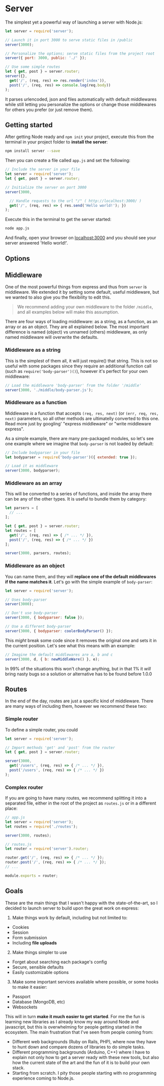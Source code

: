 # Server

The simplest yet a powerful way of launching a server with Node.js:

```js
let server = require('server');

// Launch it in port 3000 to serve static files in /public
server(3000);

// Personalize the options; serve static files from the project root
server({ port: 3000, public: './' });

// Use some simple routes
let { get, post } = server.router;
server({},
  get('/', (req, res) => res.render('index')),
  post('/', (req, res) => console.log(req.body))
);
```

It parses urlencoded, json and files automatically with default middlewares while still letting you personalize the options or change those middlewares for others you prefer (or just remove them).

## Getting started

After getting Node ready and `npm init` your project, execute this from the terminal in your project folder to **install the server**:

```bash
npm install server --save
```

Then you can create a file called `app.js` and set the following:

```js
// Include the server in your file
let server = require('server');
let { get, post } = server.router;

// Initialize the server on port 3000
server(3000,

  // Handle requests to the url "/" ( http://localhost:3000/ )
  get('/', (req, res) => { res.send('Hello world!'); })
);
```

Execute this in the terminal to get the server started:

```bash
node app.js
```

And finally, open your browser on [localhost:3000](http://localhost:3000/) and you should see your server answered 'Hello world!'.


## Options


## Middleware

One of the most powerful things from express and thus from `server` is middleware. We extended it by setting some default, useful middleware, but we wanted to also give you the flexibility to edit this.

> We recommend adding your own middleware to the folder `/middle`, and all examples below will make this assumption.

There are four ways of loading middleware: as a string, as a function, as an array or as an object. They are all explained below. The most important difference is named (object) vs unnamed (others) middleware, as only named middleware will overwrite the defaults.

### Middleware as a string

This is the simplest of them all, it will just require() that string. This is not so useful with some packages since they require an additional function call (such as `require('body-parser')()`), however it's perfect for your own middleware:

```js
// Load the middleware 'body-parser' from the folder '/middle'
server(3000, './middle/body-parser.js');
```

### Middleware as a function

Middleware *is* a function that accepts `(req, res, next)` (or `(err, req, res, next)` parameters, so all other methods are ultimatelly converted to this one. Read more just by googling' "express middleware" or "write middleware express".

As a simple example, there are many pre-packaged modules, so let's see one example where we imagine that `body-parser` is not loaded by default:

```js
// Include bodyparser in your file
let bodyparser = require('body-parser')({ extended: true });

// Load it as middleware
server(3000, bodyparser);
```

### Middleware as an array

This will be converted to a series of functions, and inside the array there can be any of the other types. It is useful to bundle them by category:

```js
let parsers = [
  // ...
];

let { get, post } = server.router;
let routes = [
  get('/', (req, res) => { /* ... */ }),
  post('/', (req, res) => { /* ... */ })
];

server(3000, parsers, routes);
```

### Middleware as an object

You can name them, and they will **replace one of the default middlewares if the name matches it**. Let's go with the simple example of `body-parser`:

```js
let server = require('server');

// Uses body-parser
server(3000);

// Don't use body-parser
server(3000, { bodyparser: false });

// Use a different body-parser
server(3000, { bodyparser: coolerBodyParser() });
```

This *might* break some code since it removes the original one and sets it in the current position. Let's see what this means with an example:

```js
// Imagine the default middlewares are a, b and c
server(3000, d, { b: newMiddleWare() }, e);
```

In 99% of the situations this won't change anything, but in that 1% it *will* bring nasty bugs so a solution or alternative has to be found before 1.0.0



## Routes

In the end of the day, routes are just a specific kind of middleware. There are many ways of including them, however we recommend these two:

### Simple router

To define a simple router, you could

```js
let server = require('server');

// Import methods 'get' and 'post' from the router
let { get, post } = server.router;

server(3000,
  get('/users', (req, res) => { /* ... */ }),
  post('/users', (req, res) => { /* ... */ })
);
```

### Complex router

If you are going to have many routes, we recommend splitting it into a separated file, either in the root of the project as `routes.js` or in a different place:

```js
// app.js
let server = require('server');
let routes = require('./routes');

server(3000, routes);
```

```js
// routes.js
let router = require('server').router;

router.get('/', (req, res) => { /* ... */ });
router.post('/', (req, res) => { /* ... */ });
// ...

module.exports = router;
```







## Goals

These are the main things that I wasn't happy with the state-of-the-art, so I decided to launch server to build upon the great work on express:

1. Make things work by default, including but not limited to:
  - Cookies
  - Session
  - Form submission
  - Including **file uploads**

2. Make things simpler to use
  - Forget about searching each package's config
  - Secure, sensible defaults
  - Easily customizable options

3. Make some important services available where possible, or some hooks to make it easier:
  - Passport
  - Database (MongoDB, etc)
  - Websockets

This will in turn **make it much easier to get started**. For me the fun is learning new libraries as I already know my way around Node and javascript, but this is overwhelming for people getting started in the ecosystem. The main frustration that I've seen from people coming from:

- Different web backgrounds (Ruby on Rails, PHP), where now they have to hunt down and compare dozens of libraries to do simple tasks.
- Different programming backgrounds (Arduino, C++) where I have to explain not only how to get a server ready with these new tools, but also how the current state of the art and the fun of it is to build your own stack.
- Starting from scratch. I pity those people starting with no programming experience coming to Node.js.
